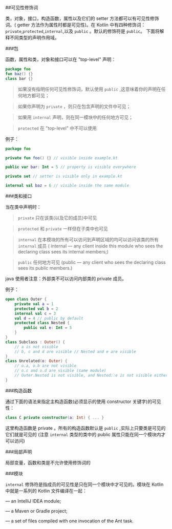 ##可见性修饰词

类，对象，接口，构造函数，属性以及它们的 setter 方法都可以有可见性修饰词。( getter 方法作为属性时都是可见性)。在 Kotlin 中有四种修饰词：`private`,`protected`,`internal`,以及 `public` 。默认的修饰符是 `public`。
下面将解释不同类型的声明作用域。

###包

函数，属性和类，对象和接口可以在 "top-level" 声明：

```kotlin
package foo
fun baz() {}
class bar {}
```

> 如果没有指明任何可见性修饰词，默认使用 `public` ,这意味着你的声明在任何地方都可见；

> 如果你声明为 `private` ，则只在包含声明的文件中可见；

> 如果用 `internal` 声明，则在同一模块中的任何地方可见；

> `protected` 在 "top-level" 中不可以使用

例子：

```kotlin
package foo

private fun foo() {} // visible inside example.kt

public var bar: Int = 5 // property is visible everywhere 

private set // setter is visible only in example.kt

internal val baz = 6 // visible inside the same module
```

###类和接口

当在类中声明时：

> `private` 只在该类(以及它的成员)中可见

> `protected` 和 `private` 一样但在子类中也可见

> `internal` 在本模块的所有可以访问到声明区域的均可以访问该类的所有 `internal` 成员 ( internal — any client inside this module who sees the declaring class sees its internal members;)

> `public` 任何地方可见 (public — any client who sees the declaring class sees its public members.)

java 使用者注意：外部类不可以访问内部类的 private 成员。

例子：

```kotlin
open class Outer {
	private val a = 1
	protected val b = 2
	internal val c = 3
	val d = 4 // public by default
	protected class Nested { 
		public val e: Int = 5
	} 
}
class Subclass : Outer() {
	// a is not visible
	// b, c and d are visible // Nested and e are visible
}
class Unrelated(o: Outer) {
	// o.a, o.b are not visible
	// o.c and o.d are visible (same module)
	// Outer.Nested is not visible, and Nested::e is not visible either
}
```

###构造函数

通过下面的语法来指定主构造函数(必须显示的使用 constructor 关键字)的可见性：

```kotlin
class C private constructor(a: Int) { ... }
```

这里构造函数是 private 。所有的构造函数默认是 `public` ,实际上只要类是可见的它们就是可见的
(注意 `internal` 类型的类中的 public 属性只能在同一个模块内才可以访问)

###局部声明

局部变量，函数和类是不允许使用修饰词的

###模块

`internal` 修饰符是指成员的可见性是只在同一个模块中才可见的。模块在 Kotlin 中就是一系列的 Kotlin 文件编译在一起：

— an IntelliJ IDEA module;

— a Maven or Gradle project;

— a set of files compiled with one invocation of the Ant task.
